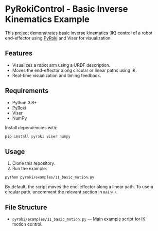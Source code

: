 # PyRokiControl - Basic Inverse Kinematics Example

This project demonstrates basic inverse kinematics (IK) control of a robot end-effector using [PyRoki](https://pyroki-toolkit.github.io/) and Viser for visualization.

## Features

- Visualizes a robot arm using a URDF description.
- Moves the end-effector along circular or linear paths using IK.
- Real-time visualization and timing feedback.

## Requirements

- Python 3.8+
- [PyRoki](https://github.com/chungmin99/pyroki)
- Viser
- NumPy

Install dependencies with:

```sh
pip install pyroki viser numpy
```

## Usage

1. Clone this repository.
2. Run the example:

```sh
python pyroki/examples/11_basic_motion.py
```

By default, the script moves the end-effector along a linear path. To use a circular path, uncomment the relevant section in `main()`.

## File Structure

- `pyroki/examples/11_basic_motion.py` — Main example script for IK motion control.